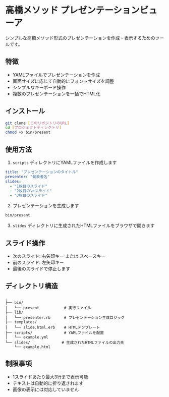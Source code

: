 
# 高橋メソッド プレゼンテーションビューア

シンプルな高橋メソッド形式のプレゼンテーションを作成・表示するためのツールです。

## 特徴

- YAMLファイルでプレゼンテーションを作成
- 画面サイズに応じて自動的にフォントサイズを調整
- シンプルなキーボード操作
- 複数のプレゼンテーションを一括でHTML化

## インストール

```bash
git clone [このリポジトリのURL]
cd [プロジェクトディレクトリ]
chmod +x bin/present
```

## 使用方法

1. `scripts` ディレクトリにYAMLファイルを作成します

```yaml
title: "プレゼンテーションのタイトル"
presenter: "発表者名"
slides:
  - "1枚目のスライド"
  - "2枚目の\nスライド"
  - "3枚目のスライド"
```

2. プレゼンテーションを生成します

```bash
bin/present
```

3. `slides` ディレクトリに生成されたHTMLファイルをブラウザで開きます

## スライド操作

- 次のスライド: 右矢印キー または スペースキー
- 前のスライド: 左矢印キー
- 最後のスライドで停止します

## ディレクトリ構造

```
.
├── bin/
│   └── present           # 実行ファイル
├── lib/
│   └── presenter.rb      # プレゼンテーション生成ロジック
├── templates/
│   └── slide.html.erb    # HTMLテンプレート
├── scripts/              # YAMLファイルを配置
│   └── example.yml
└── slides/              # 生成されたHTMLファイルの出力先
    └── example.html
```

## 制限事項

- 1スライドあたり最大3行まで表示可能
- テキストは自動的に折り返されます
- 画像の表示には対応していません

